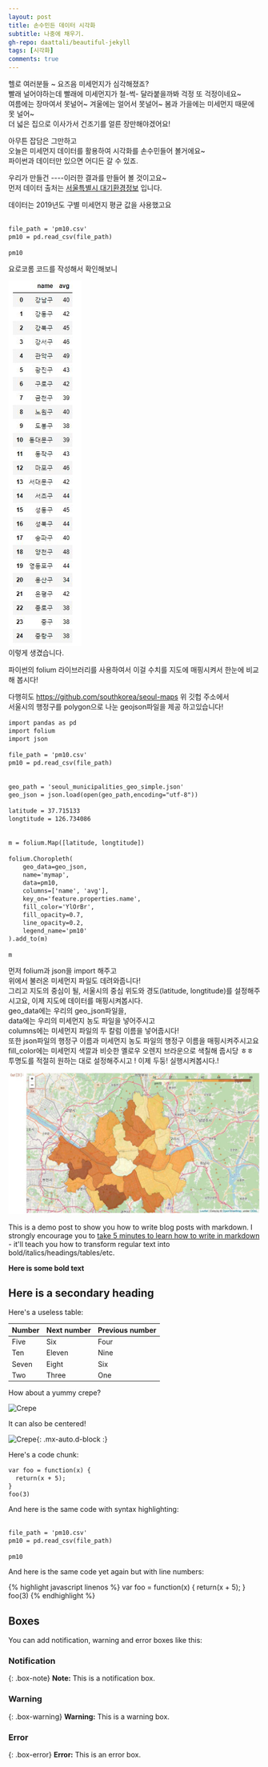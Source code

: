 ```yaml
---
layout: post
title: 손수민든 데이터 시각화
subtitle: 나중에 채우기. 
gh-repo: daattali/beautiful-jekyll
tags: [시각화]
comments: true
---
```


헬로 여러분들 ~ 요즈음 미세먼지가 심각해졌죠?  
빨래 널어야하는데 빨래에 미세먼지가 철-썩- 달라붙을까봐 걱정 또 걱정이네요~  
여름에는 장마여서 못널어~ 겨울에는 얼어서 못널어~ 봄과 가을에는 미세먼지 때문에 못 널어~  
더 넓은 집으로 이사가서 건조기를 얼른 장만해야겠어요!  

아무튼 잡담은 그만하고   
오늘은 미세먼지 데이터를 활용하여 시각화를 손수민들어 볼거에요~  
파이썬과 데이터만 있으면 어디든 갈 수 있죠.  

우리가 만들건 ----이러한 결과를 만들어 볼 것이고요~  
먼저 데이터 출처는 [서울특별시 대기환경정보](https://cleanair.seoul.go.kr/2020/) 입니다.  

데이터는 2019년도 구별 미세먼지 평균 값을 사용했고요  
```import pandas as pd

file_path = 'pm10.csv'
pm10 = pd.read_csv(file_path)

pm10

```
요로코롬 코드를 작성해서 확인해보니  

![list_img](/assets/img/list.JPG)  
이렇게 생겼습니다.  

파이썬의 folium 라이브러리를 사용하여서
이걸 수치를 지도에 매핑시켜서 한눈에 비교해 봅시다!  


다행히도 https://github.com/southkorea/seoul-maps 위 깃헙 주소에서  
서울시의 행정구를 polygon으로 나눈 geojson파일을 제공 하고있습니다!


```
import pandas as pd
import folium
import json

file_path = 'pm10.csv'
pm10 = pd.read_csv(file_path)


geo_path = 'seoul_municipalities_geo_simple.json'
geo_json = json.load(open(geo_path,encoding="utf-8"))

latitude = 37.715133
longtitude = 126.734086


m = folium.Map([latitude, longtitude])

folium.Choropleth(
    geo_data=geo_json,
    name='mymap',
    data=pm10,
    columns=['name', 'avg'],
    key_on='feature.properties.name',
    fill_color='YlOrBr',
    fill_opacity=0.7,
    line_opacity=0.2,
    legend_name='pm10'
).add_to(m)

m

```

먼저 folium과 json을 import 해주고  
위에서 불러온 미세먼지 파일도 데려와줍니다!  
그리고 지도의 중심이 될, 서울시의 중심 위도와 경도(latitude, longtitude)를 설정해주시고요,
이제 지도에 데이터를 매핑시켜봅시다.  
geo_data에는 우리의 geo_json파일을,  
data에는 우리의 미세먼지 농도 파일을 넣어주시고  
columns에는 미세먼지 파일의 두 칼럼 이름을 넣어줍시다!  
또한 json파일의 행정구 이름과 미세먼지 농도 파일의 행정구 이름을 매핑시켜주시고요  
fill_color에는 미세먼지 색깔과 비슷한 옐로우 오렌지 브라운으로 색칠해 줍시당 ㅎㅎ  
투명도를 적절히 원하는 대로 설정해주시고 ! 이제 두둥! 실행시켜봅시다.!

![map_img](/assets/img/map.JPG) 











This is a demo post to show you how to write blog posts with markdown.  I strongly encourage you to [take 5 minutes to learn how to write in markdown](https://markdowntutorial.com/) - it'll teach you how to transform regular text into bold/italics/headings/tables/etc.

**Here is some bold text**

## Here is a secondary heading

Here's a useless table:

| Number | Next number | Previous number |
| :------ |:--- | :--- |
| Five | Six | Four |
| Ten | Eleven | Nine |
| Seven | Eight | Six |
| Two | Three | One |


How about a yummy crepe?

![Crepe](https://s3-media3.fl.yelpcdn.com/bphoto/cQ1Yoa75m2yUFFbY2xwuqw/348s.jpg)

It can also be centered!

![Crepe](https://s3-media3.fl.yelpcdn.com/bphoto/cQ1Yoa75m2yUFFbY2xwuqw/348s.jpg){: .mx-auto.d-block :}

Here's a code chunk:

~~~
var foo = function(x) {
  return(x + 5);
}
foo(3)
~~~

And here is the same code with syntax highlighting:

```import pandas as pd

file_path = 'pm10.csv'
pm10 = pd.read_csv(file_path)

pm10

```

And here is the same code yet again but with line numbers:

{% highlight javascript linenos %}
var foo = function(x) {
  return(x + 5);
}
foo(3)
{% endhighlight %}

## Boxes
You can add notification, warning and error boxes like this:

### Notification

{: .box-note}
**Note:** This is a notification box.

### Warning

{: .box-warning}
**Warning:** This is a warning box.

### Error

{: .box-error}
**Error:** This is an error box.
